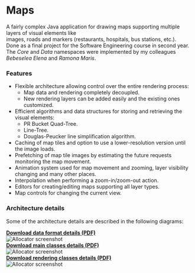 Maps
====

A fairly complex Java application for drawing maps supporting multiple layers of visual elements like  
images, roads and markers (restaurants, hospitals, bus stations, etc.).  
Done as a final project for the Software Engineering course in second year.  
The *Core* and *Data* namespaces were implemented by my colleagues *Bebeselea Elena* and *Ramona Maris*.

### Features

* Flexible architecture allowing control over the entire rendering process:  
  * Map data and rendering completely decoupled.  
  * New rendering layers can be added easily and the existing ones customized.  
* Efficient algorithms and data structures for storing and retrieving the visual elements:
  * PR Bucket Quad-Tree.
  * Line-Tree.
  * Douglas-Peucker line simplification algorithm.
* Caching of map tiles and option to use a lower-resolution version until the image loads.
* Prefetching of map tile images by estimating the future requests monitoring the map movement.
* Animation system used for map movement and zooming, layer visibility changing and many other places.
* Interpolation when performing a zoom-in/zoom-out action.
* Editors for creating/editing maps supporting all layer types.
* Map controls for changing the current view.


### Architecture details

Some of the architecture details are described in the following diagrams:  

**[Download data format details (PDF)](http://www.gratianlup.com/documents/maps_format.pdf)**  
![Allocator screenshot](http://www.gratianlup.com/documents/maps_data.png)  
**[Download main classes details (PDF)](http://www.gratianlup.com/documents/maps_classes.pdf)**  
![Allocator screenshot](http://www.gratianlup.com/documents/maps_classes.png)  
**[Download rendering classes details (PDF)](http://www.gratianlup.com/documents/maps_rendering.pdf)**  
![Allocator screenshot](http://www.gratianlup.com/documents/maps_rendering.png)  

